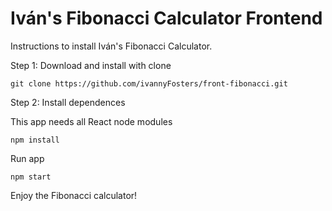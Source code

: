 # Iván's Fibonacci Calculator Frontend

Instructions to install Iván's Fibonacci Calculator.

Step 1: Download and install with clone

    git clone https://github.com/ivannyFosters/front-fibonacci.git
    
    
Step 2: Install dependences

This app needs all React node modules

    npm install

Run app

    npm start
    
Enjoy the Fibonacci calculator!
